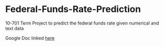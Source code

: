 # Federal-Funds-Rate-Prediction
10-701 Term Project to predict the federal funds rate given numerical and text data

Google Doc linked [here](https://docs.google.com/document/d/1YyZI3CPTzCUYI3lzmbtV86P9i3z00KzFL68VeIt5AfE/edit?tab=t.0)
